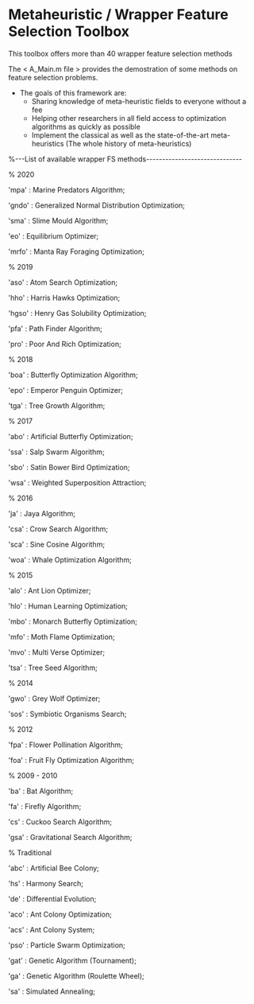 # Metaheuristic / Wrapper Feature Selection Toolbox

This toolbox offers more than 40 wrapper feature selection methods

The < A_Main.m file > provides the demostration of some methods on feature selection problems. 

* The goals of this framework are:
    * Sharing knowledge of meta-heuristic fields to everyone without a fee
    * Helping other researchers in all field access to optimization algorithms as quickly as possible
    * Implement the classical as well as the state-of-the-art meta-heuristics (The whole history of meta-heuristics)
    
%---List of available wrapper FS methods------------------------------

% 2020

'mpa'       : Marine Predators Algorithm; 

'gndo'      : Generalized Normal Distribution Optimization;

'sma'       : Slime Mould Algorithm; 

'eo'        : Equilibrium Optimizer;

'mrfo'      : Manta Ray Foraging Optimization; 

% 2019

'aso'       : Atom Search Optimization; 

'hho'       : Harris Hawks Optimization; 

'hgso'      : Henry Gas Solubility Optimization; 

'pfa'       : Path Finder Algorithm; 

'pro'       : Poor And Rich Optimization; 

% 2018

'boa'       : Butterfly Optimization Algorithm;

'epo'       : Emperor Penguin Optimizer; 

'tga'       : Tree Growth Algorithm; 

% 2017

'abo'       : Artificial Butterfly Optimization; 

'ssa'       : Salp Swarm Algorithm; 

'sbo'       : Satin Bower Bird Optimization; 

'wsa'       : Weighted Superposition Attraction; 

% 2016

'ja'        : Jaya Algorithm; 

'csa'       : Crow Search Algorithm;

'sca'       : Sine Cosine Algorithm; 

'woa'       : Whale Optimization Algorithm;

% 2015

'alo'       : Ant Lion Optimizer; 

'hlo'       : Human Learning Optimization;

'mbo'       : Monarch Butterfly Optimization; 

'mfo'       : Moth Flame Optimization;

'mvo'       : Multi Verse Optimizer; 

'tsa'       : Tree Seed Algorithm;

% 2014

'gwo'       : Grey Wolf Optimizer; 

'sos'       : Symbiotic Organisms Search; 

% 2012

'fpa'       : Flower Pollination Algorithm;

'foa'       : Fruit Fly Optimization Algorithm; 

% 2009 - 2010

'ba'        : Bat Algorithm; 

'fa'        : Firefly Algorithm; 

'cs'        : Cuckoo Search Algorithm; 

'gsa'       : Gravitational Search Algorithm;

% Traditional

'abc'       : Artificial Bee Colony; 

'hs'        : Harmony Search;        

'de'        : Differential Evolution; 

'aco'       : Ant Colony Optimization;

'acs'       : Ant Colony System; 

'pso'       : Particle Swarm Optimization; 

'gat'       : Genetic Algorithm (Tournament); 

'ga'        : Genetic Algorithm (Roulette Wheel); 

'sa'        : Simulated Annealing;



